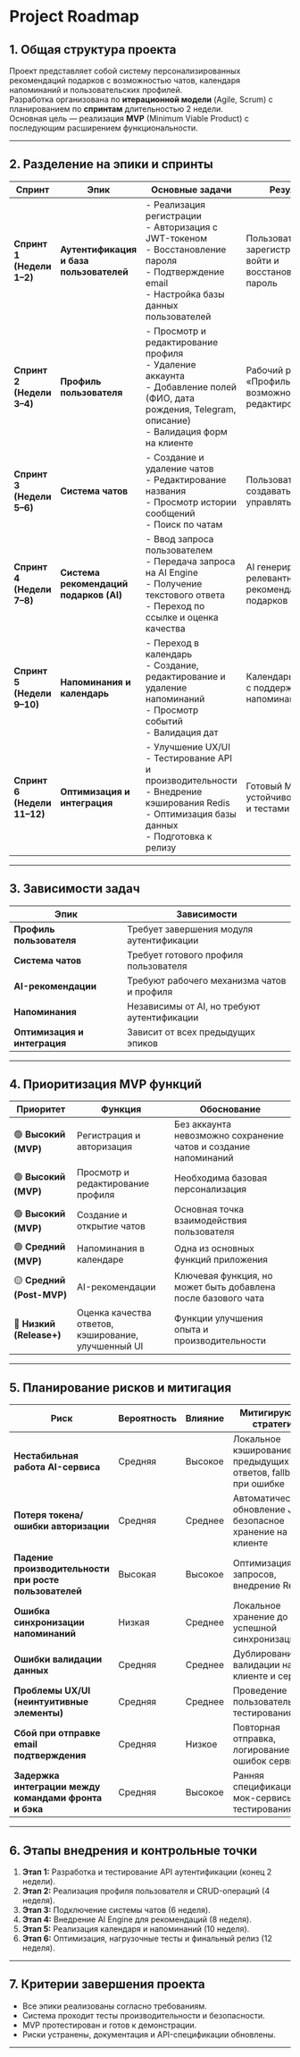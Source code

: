 # Project Roadmap

## 1. Общая структура проекта

Проект представляет собой систему персонализированных рекомендаций подарков с возможностью чатов, календаря напоминаний и пользовательских профилей.  
Разработка организована по **итерационной модели** (Agile, Scrum) с планированием по **спринтам** длительностью 2 недели.  
Основная цель — реализация **MVP** (Minimum Viable Product) с последующим расширением функциональности.

---

## 2. Разделение на эпики и спринты

| Спринт                      | Эпик                                    | Основные задачи                                                                                                                                                | Результат                                                          |
| --------------------------- | --------------------------------------- | -------------------------------------------------------------------------------------------------------------------------------------------------------------- | ------------------------------------------------------------------ |
| **Спринт 1 (Недели 1–2)**   | **Аутентификация и база пользователей** | - Реализация регистрации <br> - Авторизация с JWT-токеном <br> - Восстановление пароля <br> - Подтверждение email <br> - Настройка базы данных пользователей   | Пользователь может зарегистрироваться, войти и восстановить пароль |
| **Спринт 2 (Недели 3–4)**   | **Профиль пользователя**                | - Просмотр и редактирование профиля <br> - Удаление аккаунта <br> - Добавление полей (ФИО, дата рождения, Telegram, описание) <br> - Валидация форм на клиенте | Рабочий раздел «Профиль» с возможностью редактирования             |
| **Спринт 3 (Недели 5–6)**   | **Система чатов**                       | - Создание и удаление чатов <br> - Редактирование названия <br> - Просмотр истории сообщений <br> - Поиск по чатам                                             | Пользователь может создавать и управлять чатами                    |
| **Спринт 4 (Недели 7–8)**   | **Система рекомендаций подарков (AI)**  | - Ввод запроса пользователем <br> - Передача запроса на AI Engine <br> - Получение текстового ответа <br> - Переход по ссылке и оценка качества                | AI генерирует релевантные рекомендации подарков                    |
| **Спринт 5 (Недели 9–10)**  | **Напоминания и календарь**             | - Переход в календарь <br> - Создание, редактирование и удаление напоминаний <br> - Просмотр событий <br> - Валидация дат                                      | Календарь событий с поддержкой напоминаний                         |
| **Спринт 6 (Недели 11–12)** | **Оптимизация и интеграция**            | - Улучшение UX/UI <br> - Тестирование API и производительности <br> - Внедрение кэширования Redis <br> - Оптимизация базы данных <br> - Подготовка к релизу    | Готовый MVP с устойчивой работой и тестами                         |

---

## 3. Зависимости задач

| Эпик                         | Зависимости                                 |
| ---------------------------- | ------------------------------------------- |
| **Профиль пользователя**     | Требует завершения модуля аутентификации    |
| **Система чатов**            | Требует готового профиля пользователя       |
| **AI-рекомендации**          | Требуют рабочего механизма чатов и профиля  |
| **Напоминания**              | Независимы от AI, но требуют аутентификации |
| **Оптимизация и интеграция** | Зависит от всех предыдущих эпиков           |

---

## 4. Приоритизация MVP функций

| Приоритет                 | Функция                                             | Обоснование                                                     |
| ------------------------- | --------------------------------------------------- | --------------------------------------------------------------- |
| 🟢 **Высокий (MVP)**      | Регистрация и авторизация                           | Без аккаунта невозможно сохранение чатов и создание напоминаний |
| 🟢 **Высокий (MVP)**      | Просмотр и редактирование профиля                   | Необходима базовая персонализация                               |
| 🟢 **Высокий (MVP)**      | Создание и открытие чатов                           | Основная точка взаимодействия пользователя                      |
| 🟢 **Средний (MVP)**      | Напоминания в календаре                             | Одна из основных функций приложения                             |
| 🟡 **Средний (Post-MVP)** | AI-рекомендации                                     | Ключевая функция, но может быть добавлена после базового чата   |
| 🔵 **Низкий (Release+)**  | Оценка качества ответов, кэширование, улучшенный UI | Функции улучшения опыта и производительности                    |

---

## 5. Планирование рисков и митигация

| Риск                                                   | Вероятность | Влияние | Митигирующая стратегия                                        |
| ------------------------------------------------------ | ----------- | ------- | ------------------------------------------------------------- |
| **Нестабильная работа AI-сервиса**                     | Средняя     | Высокое | Локальное кэширование предыдущих ответов, fallback при ошибке |
| **Потеря токена/ошибки авторизации**                   | Средняя     | Среднее | Автоматическое обновление JWT, безопасное хранение на клиенте |
| **Падение производительности при росте пользователей** | Высокая     | Высокое | Оптимизация запросов, внедрение Redis                         |
| **Ошибка синхронизации напоминаний**                   | Низкая      | Среднее | Локальное хранение до успешной синхронизации                  |
| **Ошибки валидации данных**                            | Средняя     | Среднее | Дублирование валидации на клиенте и сервере                   |
| **Проблемы UX/UI (неинтуитивные элементы)**            | Средняя     | Среднее | Проведение пользовательского тестирования                     |
| **Сбой при отправке email подтверждения**              | Средняя     | Низкое  | Повторная отправка, логирование ошибок сервиса                |
| **Задержка интеграции между командами фронта и бэка**  | Средняя     | Высокое | Ранняя спецификация API, мок-сервисы для тестирования         |

---

## 6. Этапы внедрения и контрольные точки

1. **Этап 1:** Разработка и тестирование API аутентификации (конец 2 недели).
2. **Этап 2:** Реализация профиля пользователя и CRUD-операций (4 неделя).
3. **Этап 3:** Подключение системы чатов (6 неделя).
4. **Этап 4:** Внедрение AI Engine для рекомендаций (8 неделя).
5. **Этап 5:** Реализация календаря и напоминаний (10 неделя).
6. **Этап 6:** Оптимизация, нагрузочные тесты и финальный релиз (12 неделя).

---

## 7. Критерии завершения проекта

- Все эпики реализованы согласно требованиям.
- Система проходит тесты производительности и безопасности.
- MVP протестирован и готов к демонстрации.
- Риски устранены, документация и API-спецификации обновлены.

---
